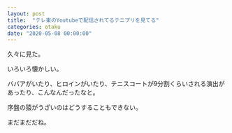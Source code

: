 ```yaml
---
layout: post
title:  "テレ東のYoutubeで配信されてるテニプリを見てる"
categories: otaku
date: "2020-05-08 00:00:00"
---
```


久々に見た。

いろいろ懐かしい。

ババアがいたり、ヒロインがいたり、テニスコートが9分割くらいされる演出があったり、こんなんだったなと。

序盤の猿がうざいのはどうすることもできない。

まだまだだね。

